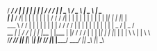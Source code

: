 
 
 /  ___/     /   | | |     | |     | |   / /     /   | |  _  \ /  _  \ |  _  \  |  _  \
 | |___     / /| | | |     | |     | |  / /     / /| | | | | | | | | | | |_| |  | |_| |  
 \___  \   / / | | | |     | |     | | / /     / / | | | | | | | | | | |  _  /  |  _  /  
  __ _| |  / /  | | | |___  | |___  | |/ /     / /  | | | |_| | | |_| | | | \ \  | | \ \  
 /_____/ /_/   |_| |_____| |_____| |___/     /_/   |_| |_____/ \_____/ |_|  \_\ |_|  \_\ 

